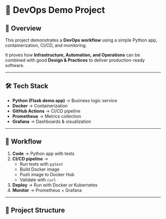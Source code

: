 # 🚀 DevOps Demo Project  

## 🔎 Overview  
This project demonstrates a **DevOps workflow** using a simple Python app, containerization, CI/CD, and monitoring.  

It proves how **Infrastructure, Automation, and Operations** can be combined with good **Design & Practices** to deliver production-ready software.  

---

## 🛠️ Tech Stack  
- **Python (Flask demo app)** → Business logic service  
- **Docker** → Containerization  
- **GitHub Actions** → CI/CD pipeline  
- **Prometheus** → Metrics collection  
- **Grafana** → Dashboards & visualization  

---

## 🔄 Workflow  
1. **Code** → Python app with tests  
2. **CI/CD pipeline** →  
   - Run tests with `pytest`  
   - Build Docker image  
   - Push image to Docker Hub  
   - Validate with `curl`  
3. **Deploy** → Run with Docker or Kubernetes  
4. **Monitor** → Prometheus + Grafana  

---

## 📂 Project Structure  
